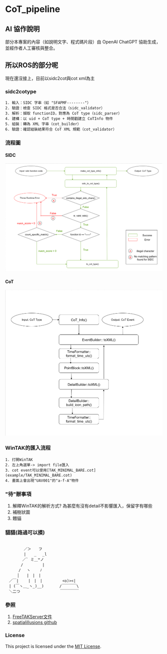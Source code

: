 # CoT_pipeline

## AI 協作說明

部分本專案的內容（如說明文字、程式碼片段）由 OpenAI ChatGPT 協助生成，並經作者人工審核與整合。

## 所以ROS的部分呢

現在還沒接上，目前以sidc2cot與cot xml為主

### sidc2cotype
    1. 輸入：SIDC 字串（如 "SFAPMF--------"）
    2. 驗證：檢查 SIDC 格式是否合法（sidc_validator）
    3. 解析：擷取 functionID，對應為 CoT type（sidc_parser）
    4. 建構：以 uid + CoT type + 時間戳建立 CoTInfo 物件
    5. 組裝：轉為 XML 字串（cot_builder）
    6. 驗證：確認組裝結果符合 CoT XML 規範（cot_validator）

### 流程圖
#### SIDC
![SIDC](https://raw.githubusercontent.com/tony148565/ros-cot_pipeline/master/img/sidc_flow_chart.png)

#### CoT
![CoT](https://raw.githubusercontent.com/tony148565/ros-cot_pipeline/master/img/cot_flow_chart.png)

### WinTAK的匯入流程
    1. 打開WinTAK
    2. 左上角選單-> import file匯入
    3. cot event可以使用[TAK_MINIMAL_BARE.cot](example/TAK_MINIMAL_BARE.cot)
    4. 畫面上會出現"UAV001"的"a-f-A"物件

### "待"辦事項
1. 解釋WinTAK的解析方式? 為甚麼有沒有detail不影響匯入，保留字有哪些
2. 補樹狀圖
3. 餵貓

### 貓貓(路過可以摸)
```
  
　　　　　／＞　　フ
　　　　　|  　_　 _l
　 　　　／` ミ＿꒳ノ
　　 　 /　　　 　 |                   
　　　 /　 ヽ　　 ﾉ                  
　 　 │　　|　|　|          
　／￣|　　 |　|　|         <o)><|      
　| (￣ヽ＿_ヽ_)__)       /￣￣￣￣\    
　＼二つ                  ￣￣￣￣￣
```

### 參照
1. [FreeTAKServer文件](https://freetakteam.github.io/FreeTAKServer-User-Docs)
2. [spatialillusions github](https://github.com/spatialillusions/mil-std-2525/blob/master/tsv-tables)

### License
This project is licensed under the [MIT License](LICENSE).